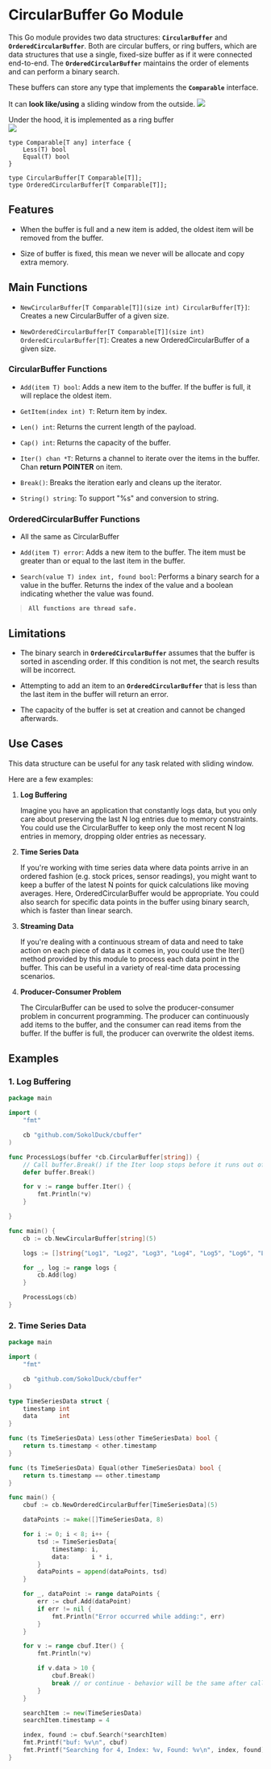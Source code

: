# CircularBuffer Go Module

This Go module provides two data structures: **`CircularBuffer`** and **`OrderedCircularBuffer`**. Both are circular buffers, or ring buffers, which are data structures that use a single, fixed-size buffer as if it were connected end-to-end. The **`OrderedCircularBuffer`** maintains the order of elements and can perform a binary search.

These buffers can store any type that implements the **`Comparable`** interface.

It can **look like/using** a sliding window from the outside. 
![](https://res.cloudinary.com/practicaldev/image/fetch/s--YIp-yToX--/c_limit%2Cf_auto%2Cfl_progressive%2Cq_auto%2Cw_880/https://dev-to-uploads.s3.amazonaws.com/i/m12gjqex1tbxgsunop0h.png)

Under the hood, it is implemented as a ring buffer  
![](https://miro.medium.com/v2/resize:fit:308/format:webp/1*fBdwT5VKlTbXBoq5QsNoug.jpeg)

```golang
type Comparable[T any] interface {
	Less(T) bool
	Equal(T) bool
}

type CircularBuffer[T Comparable[T]];
type OrderedCircularBuffer[T Comparable[T]];
```

## Features
- When the buffer is full and a new item is added, the oldest item will be removed from the buffer.

- Size of buffer is fixed, this mean we never will be allocate and copy extra memory.

## Main Functions

- `NewCircularBuffer[T Comparable[T]](size int) CircularBuffer[T}]`: Creates a new CircularBuffer of a given size.

- `NewOrderedCircularBuffer[T Comparable[T]](size int) OrderedCircularBuffer[T]`: Creates a new OrderedCircularBuffer of a given size.

### CircularBuffer Functions 
- `Add(item T) bool`: Adds a new item to the buffer. If the buffer is full, it will replace the oldest item.

- `GetItem(index int) T`: Return item by index.

- `Len() int`: Returns the current length of the payload.

- `Cap() int`: Returns the capacity of the buffer.

- `Iter() chan *T`: Returns a channel to iterate over the items in the buffer. Chan **return POINTER** on item.

- `Break()`: Breaks the iteration early and cleans up the iterator.

- `String() string`: To support "%s" and conversion to string.

### OrderedCircularBuffer Functions
- All the same as CircularBuffer

- `Add(item T) error`: Adds a new item to the buffer. The item must be greater than or equal to the last item in the buffer.

- `Search(value T) index int, found bool`: Performs a binary search for a value in the buffer. Returns the index of the value and a boolean indicating whether the value was found.

> **`All functions are thread safe.`**

## Limitations

- The binary search in **`OrderedCircularBuffer`** assumes that the buffer is sorted in ascending order. If this condition is not met, the search results will be incorrect.

- Attempting to add an item to an **`OrderedCircularBuffer`** that is less than the last item in the buffer will return an error.

- The capacity of the buffer is set at creation and cannot be changed afterwards.


## Use Cases
This data structure can be useful for any task related with sliding window.

Here are a few examples:

1. **Log Buffering**

	Imagine you have an application that constantly logs data, but you only care about preserving the last N log entries due to memory constraints. You could use the CircularBuffer to keep only the most recent N log entries in memory, dropping older entries as necessary.

2. **Time Series Data**

	If you're working with time series data where data points arrive in an ordered fashion (e.g. stock prices, sensor readings), you might want to keep a buffer of the latest N points for quick calculations like moving averages. Here, OrderedCircularBuffer would be appropriate. You could also search for specific data points in the buffer using binary search, which is faster than linear search.

3. **Streaming Data**

	If you're dealing with a continuous stream of data and need to take action on each piece of data as it comes in, you could use the Iter() method provided by this module to process each data point in the buffer. This can be useful in a variety of real-time data processing scenarios.

4. **Producer-Consumer Problem**

	The CircularBuffer can be used to solve the producer-consumer problem in concurrent programming. The producer can continuously add items to the buffer, and the consumer can read items from the buffer. If the buffer is full, the producer can overwrite the oldest items.


## Examples
### 1. Log Buffering

```go
package main

import (
	"fmt"

	cb "github.com/SokolDuck/cbuffer"
)

func ProcessLogs(buffer *cb.CircularBuffer[string]) {
	// Call buffer.Break() if the Iter loop stops before it runs out of data. Or call it with "deffer" to make sure you don't spawn dead goroutines.
	defer buffer.Break()

	for v := range buffer.Iter() {
		fmt.Println(*v)
	}

}

func main() {
	cb := cb.NewCircularBuffer[string](5)

	logs := []string{"Log1", "Log2", "Log3", "Log4", "Log5", "Log6", "Log7"}

	for _, log := range logs {
		cb.Add(log)
	}

	ProcessLogs(cb)
}
```

### 2. Time Series Data

```go
package main

import (
	"fmt"

	cb "github.com/SokolDuck/cbuffer"
)

type TimeSeriesData struct {
	timestamp int
	data      int
}

func (ts TimeSeriesData) Less(other TimeSeriesData) bool {
	return ts.timestamp < other.timestamp
}

func (ts TimeSeriesData) Equal(other TimeSeriesData) bool {
	return ts.timestamp == other.timestamp
}

func main() {
	cbuf := cb.NewOrderedCircularBuffer[TimeSeriesData](5)

	dataPoints := make([]TimeSeriesData, 8)

	for i := 0; i < 8; i++ {
		tsd := TimeSeriesData{
			timestamp: i,
			data:      i * i,
		}
		dataPoints = append(dataPoints, tsd)
	}

	for _, dataPoint := range dataPoints {
		err := cbuf.Add(dataPoint)
		if err != nil {
			fmt.Println("Error occurred while adding:", err)
		}
	}

	for v := range cbuf.Iter() {
		fmt.Println(*v)

		if v.data > 10 {
			cbuf.Break()
			break // or continue - behavior will be the same after calling cb.Break()
		}
	}

	searchItem := new(TimeSeriesData)
	searchItem.timestamp = 4

	index, found := cbuf.Search(*searchItem)
	fmt.Printf("buf: %v\n", cbuf)
	fmt.Printf("Searching for 4, Index: %v, Found: %v\n", index, found)
}

```
